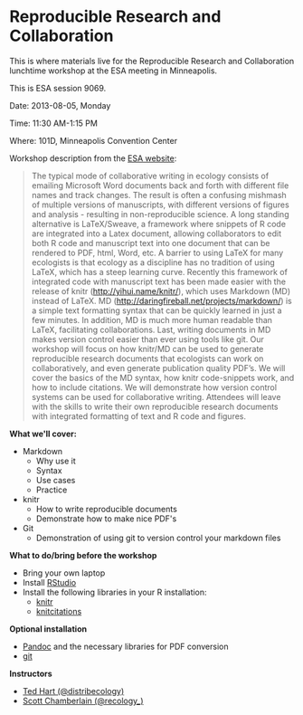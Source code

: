 Reproducible Research and Collaboration
=========

This is where materials live for the Reproducible Research and Collaboration lunchtime workshop at the ESA meeting in Minneapolis. 

This is ESA session 9069. 

Date: 2013-08-05, Monday

Time: 11:30 AM-1:15 PM

Where: 101D, Minneapolis Convention Center

Workshop description from the [ESA website](http://eco.confex.com/eco/2013/webprogram/Session9069.html):

> The typical mode of collaborative writing in ecology consists of emailing Microsoft Word documents back and forth with different file names and track changes. The result is often a confusing mishmash of multiple versions of manuscripts, with different versions of figures and analysis - resulting in non-reproducible science. A long standing alternative is LaTeX/Sweave, a framework where snippets of R code are integrated into a Latex document, allowing collaborators to edit both R code and manuscript text into one document that can be rendered to PDF, html, Word, etc. A barrier to using LaTeX for many ecologists is that ecology as a discipline has no tradition of using LaTeX, which has a steep learning curve. Recently this framework of integrated code with manuscript text has been made easier with the release of knitr (http://yihui.name/knitr/), which uses Markdown (MD) instead of LaTeX. MD (http://daringfireball.net/projects/markdown/) is a simple text formatting syntax that can be quickly learned in just a few minutes. In addition, MD is much more human readable than LaTeX, facilitating collaborations. Last, writing documents in MD makes version control easier than ever using tools like git. Our workshop will focus on how knitr/MD can be used to generate reproducible research documents that ecologists can work on collaboratively, and even generate publication quality PDF’s. We will cover the basics of the MD syntax, how knitr code-snippets work, and how to include citations. We will demonstrate how version control systems can be used for collaborative writing. Attendees will leave with the skills to write their own reproducible research documents with integrated formatting of text and R code and figures.

**What we'll cover:**

+ Markdown
	+ Why use it
	+ Syntax
	+ Use cases
	+ Practice
+ knitr
  + How to write reproducible documents
  + Demonstrate how to make nice PDF's
+ Git
  + Demonstration of using git to version control your markdown files

**What to do/bring before the workshop**

+ Bring your own laptop
+ Install [RStudio](http://www.rstudio.com/ide/download/desktop)
+ Install the following libraries in your R installation:
  + [knitr](http://yihui.name/knitr/)
  + [knitcitations](https://github.com/cboettig/knitcitations)
  

**Optional installation**
+ [Pandoc](http://johnmacfarlane.net/pandoc/installing.html) and the necessary libraries for PDF conversion 
+ [git](http://git-scm.com/)

**Instructors**

+ [Ted Hart (@distribecology)](https://twitter.com/distribecology)
+ [Scott Chamberlain (@recology_)](https://twitter.com/recology_)